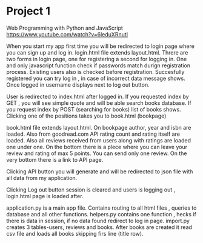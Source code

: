 # Project 1

Web Programming with Python and JavaScript
https://www.youtube.com/watch?v=6leduXRnutI

When you start my app first time you will be redirected to login page where you can sign up and log in.
login.html file extends layout.html. Threre are two forms in login page, one for registering a second for logging in.
One and only javascript function check if passwords match durign registration process. Existing users also is checked before registration.
Succesfully registered you can try log in , in case of incorrect data message shows. Once logged in username displays next to log out button.

User is redirected to index.html after logged in. If you requested index by GET , you will see simple quote and will be able search books database. 
If you request index by POST (searching for books) list of books shows. Clicking one of the positions takes you to book.html (bookpage)

book.html file extends layout.html. On bookpage author, year and isbn are loaded. 
Also from goodread.com API rating count and rating itself are loaded. 
Also all reviews received from users along with ratings are loaded one under one. On the bottom there is a plece where you can leave your review
and rating of max 5 points. You can send only one review. On the very bottom there is a link to API page.

Clicking API button you will generate and will be redirected to json file with all data from my application.

Clicking Log out button session is cleared and users is logging out , login.html page is loaded after.

application.py is a main app file. Contains routing to all html files , queries to database and all other functions.
helpers.py contains one function , hecks if there is data in session, if no data found redirect to log in page. 
import.py creates 3 tables-users, reviews and books. After books are created it read csv file and loads all books skipping firs line (title row).  
